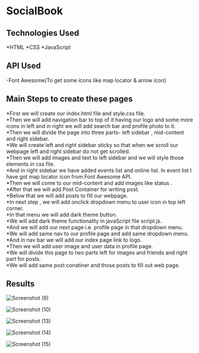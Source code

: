 # SocialBook

## Technologies Used
  *HTML
  *CSS
  *JavaScript

## API Used
  -Font Awesome(To get some icons like map locator & arrow icon)

## Main Steps to create these pages
  *First we will create our index.html file and style.css file.<br>
  *Then we will add navigation bar to top of it having our logo and some more icons in left and in right we will add search bar and profile photo to it.<br>
  *Then we will divide the page into three parts- left sidebar , mid-content and right sidebar.<br>
  *We will create left and right sidebar sticky so that when we scroll our webpage left and right sidebar do not get scrolled.<br>
  *Then we will add images and text to left sidebar and we will style those elements in css file.<br>
  *And in right sidebar we have added events list and online list. In event list I have got map locator icon from Font Awesome API.<br>
  *Then we will come to our mid-content and add images like status .<br>
  *After that we will add Post Container for writing post.<br>
  *Below that we will add posts to fill our webpage.<br>
  *In next step , we will add onclick dropdown menu to user icon in top left corner.<br>
  *In that menu we will add dark theme button.<br>
  *We will add dark theme functionality in javaScript file script.js.<br>
  *And we will add our next page i.e. profile page in that dropdown menu.<br>
  *We will add same nav to our profile page and add same dropdown menu.<br>
  *And in nav bar we will add our index page link to logo.<br>
  *Then we will add user image and user data in profile page.<br>
  *We will divide this page to two parts left for images and friends and right part for posts.<br>
  *We will add same post conatiner and those posts to fill out web page.<br>

## Results
![Screenshot (9)](https://github.com/aman-s1/SocialBook/assets/117725652/e9124e3e-8ed6-4b25-8925-95a39cdf4312)

![Screenshot (10)](https://github.com/aman-s1/SocialBook/assets/117725652/e3f10b14-1c8d-498b-96f6-e9e91dd818a2)

![Screenshot (13)](https://github.com/aman-s1/SocialBook/assets/117725652/549fd596-1c6a-478e-9455-e867bbc88333)

![Screenshot (14)](https://github.com/aman-s1/SocialBook/assets/117725652/b52ac936-6ad8-4362-9975-c8cff6d01fbd)

![Screenshot (15)](https://github.com/aman-s1/SocialBook/assets/117725652/d7c26b15-63a6-4079-88a8-8fb2633e4950)




  
